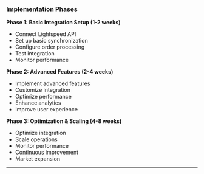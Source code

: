 ### Implementation Phases

**Phase 1: Basic Integration Setup (1-2 weeks)**

- Connect Lightspeed API
- Set up basic synchronization
- Configure order processing
- Test integration
- Monitor performance

**Phase 2: Advanced Features (2-4 weeks)**

- Implement advanced features
- Customize integration
- Optimize performance
- Enhance analytics
- Improve user experience

**Phase 3: Optimization & Scaling (4-8 weeks)**

- Optimize integration
- Scale operations
- Monitor performance
- Continuous improvement
- Market expansion

---
